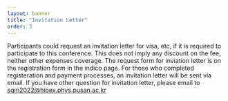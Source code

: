 ```yaml
---
layout: banner
title: "Invitation Letter"
order: 3
---
```


Participants could request an invitation letter for visa, etc, if it is required to participate to this conference. This does not imply any discount on the fee, neither other expenses coverage. The request form for inviation letter is on the registration form in the indico page. For those who completed registeration and payment processes, an invitation letter will be sent via email. If you have other question for invitation letter, please email to [sqm2022@hipex.phys.pusan.ac.kr](mailto:sqm2022@hipex.phys.pusan.ac.kr)
